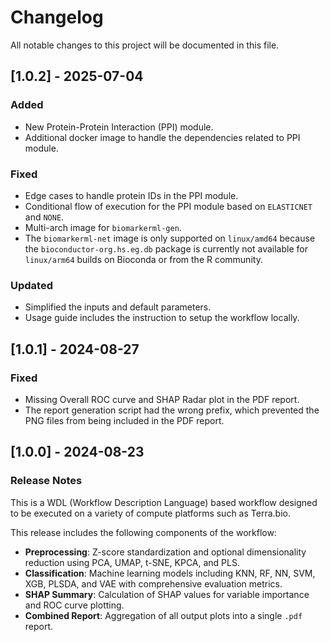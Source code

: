 # Changelog

All notable changes to this project will be documented in this file.

## [1.0.2] - 2025-07-04

### Added

- New Protein-Protein Interaction (PPI) module.
- Additional docker image to handle the dependencies related to PPI module.

### Fixed

- Edge cases to handle protein IDs in the PPI module.
- Conditional flow of execution for the PPI module based on `ELASTICNET` and `NONE`.
- Multi-arch image for `biomarkerml-gen`.
- The `biomarkerml-net` image is only supported on `linux/amd64` because the `bioconductor-org.hs.eg.db` package is currently not available for `linux/arm64` builds on Bioconda or from the R community.


### Updated

- Simplified the inputs and default parameters.
- Usage guide includes the instruction to setup the workflow locally.

## [1.0.1] - 2024-08-27

### Fixed

- Missing Overall ROC curve and SHAP Radar plot in the PDF report.
- The report generation script had the wrong prefix, which prevented the PNG files from being included in the PDF report.

## [1.0.0] - 2024-08-23

### Release Notes

This is a WDL (Workflow Description Language) based workflow designed to be executed on a variety of compute platforms such as Terra.bio.

This release includes the following components of the workflow:

- **Preprocessing**: Z-score standardization and optional dimensionality reduction using PCA, UMAP, t-SNE, KPCA, and PLS.
- **Classification**: Machine learning models including KNN, RF, NN, SVM, XGB, PLSDA, and VAE with comprehensive evaluation metrics.
- **SHAP Summary**: Calculation of SHAP values for variable importance and ROC curve plotting.
- **Combined Report**: Aggregation of all output plots into a single `.pdf` report.
